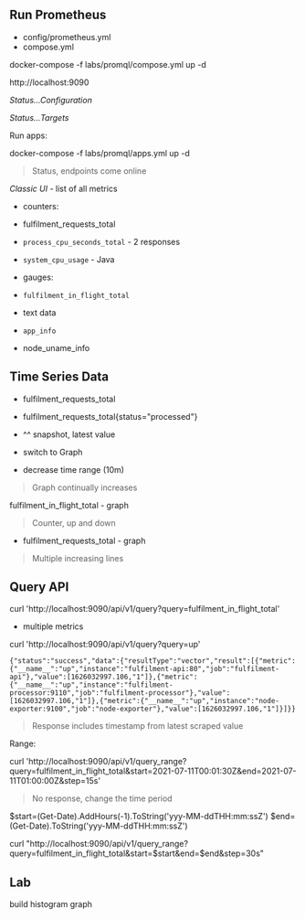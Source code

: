 
## Run Prometheus

- config/prometheus.yml
- compose.yml

docker-compose -f labs/promql/compose.yml up -d

http://localhost:9090

_Status...Configuration_

_Status...Targets_

Run apps:

docker-compose -f labs/promql/apps.yml up -d

> Status, endpoints come online

_Classic UI_ - list of all metrics

- counters:
- fulfilment_requests_total
- `process_cpu_seconds_total` - 2 responses
- `system_cpu_usage` - Java

- gauges:
- `fulfilment_in_flight_total`

- text data
- `app_info`
- node_uname_info 

## Time Series Data

- fulfilment_requests_total
- fulfilment_requests_total{status="processed"}
- ^^ snapshot, latest value

- switch to Graph
- decrease time range (10m)

> Graph continually increases

fulfilment_in_flight_total - graph 

> Counter, up and down


- fulfilment_requests_total - graph
 
 > Multiple increasing lines

 ## Query API

 curl 'http://localhost:9090/api/v1/query?query=fulfilment_in_flight_total'

 - multiple metrics

curl 'http://localhost:9090/api/v1/query?query=up'

```
{"status":"success","data":{"resultType":"vector","result":[{"metric":{"__name__":"up","instance":"fulfilment-api:80","job":"fulfilment-api"},"value":[1626032997.106,"1"]},{"metric":{"__name__":"up","instance":"fulfilment-processor:9110","job":"fulfilment-processor"},"value":[1626032997.106,"1"]},{"metric":{"__name__":"up","instance":"node-exporter:9100","job":"node-exporter"},"value":[1626032997.106,"1"]}]}}
```

> Response includes timestamp from latest scraped value

Range:

curl 'http://localhost:9090/api/v1/query_range?query=fulfilment_in_flight_total&start=2021-07-11T00:01:30Z&end=2021-07-11T01:00:00Z&step=15s'

> No response, change the time period

$start=(Get-Date).AddHours(-1).ToString('yyy-MM-ddTHH:mm:ssZ') 
$end=(Get-Date).ToString('yyy-MM-ddTHH:mm:ssZ')

curl "http://localhost:9090/api/v1/query_range?query=fulfilment_in_flight_total&start=$start&end=$end&step=30s"

## Lab

build histogram graph
